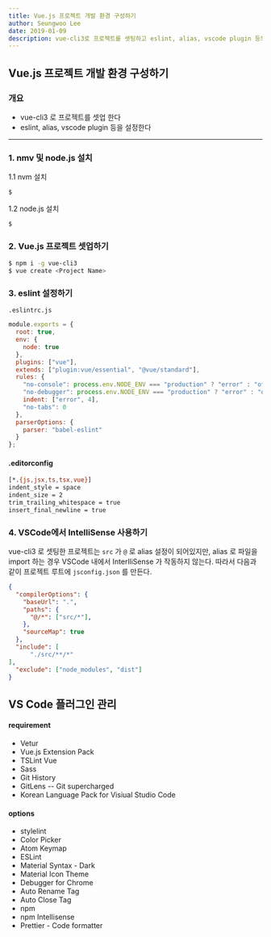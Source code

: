 ```yaml
---
title: Vue.js 프로젝트 개발 환경 구성하기
author: Seungwoo Lee
date: 2019-01-09
description: vue-cli3로 프로젝트를 셋팅하고 eslint, alias, vscode plugin 등의 개발환경을 구성하는 방법을 설명합니다. 
---
```


Vue.js 프로젝트 개발 환경 구성하기
------------------------------------------


### 개요
* vue-cli3 로 프로젝트를 셋업 한다
* eslint, alias, vscode plugin 등을 설정한다

-----


### 1. nmv 및 node.js 설치
1.1 nvm 설치
```bash
$ 
```
1.2 node.js 설치
```bash
$ 
```


### 2. Vue.js 프로젝트 셋업하기
```bash
$ npm i -g vue-cli3
$ vue create <Project Name>
```

### 3. eslint 설정하기 
`.eslintrc.js`

```javascript
module.exports = {
  root: true,
  env: {
    node: true
  },
  plugins: ["vue"],
  extends: ["plugin:vue/essential", "@vue/standard"],
  rules: {
    "no-console": process.env.NODE_ENV === "production" ? "error" : "off",
    "no-debugger": process.env.NODE_ENV === "production" ? "error" : "off",
    indent: ["error", 4],
    "no-tabs": 0
  },
  parserOptions: {
    parser: "babel-eslint"
  }
};
```

#### .editorconfig
```bash
[*.{js,jsx,ts,tsx,vue}]
indent_style = space
indent_size = 2
trim_trailing_whitespace = true
insert_final_newline = true
```

### 4. VSCode에서 IntelliSense 사용하기 
vue-cli3 로 셋팅한 프로젝트는 `src` 가 `@` 로 alias 설정이 되어있지만, alias 로 파일을 import 하는 경우 VSCode 내에서 InterlliSense 가 작동하지 않는다. 따라서 다음과 같이 프로젝트 루트에 `jsconfig.json` 를 만든다.  
```json
{
  "compilerOptions": {
    "baseUrl": ".",
    "paths": {
      "@/*": ["src/*"],
    },
    "sourceMap": true
  },
  "include": [
      "./src/**/*"
],
  "exclude": ["node_modules", "dist"]
}
```


## VS Code 플러그인 관리

#### requirement
* Vetur
* Vue.js Extension Pack
* TSLint Vue
* Sass
* Git History
* GitLens -- Git supercharged
* Korean Language Pack for Visiual Studio Code

#### options
* stylelint
* Color Picker
* Atom Keymap
* ESLint
* Material Syntax - Dark
* Material Icon Theme
* Debugger for Chrome
* Auto Rename Tag
* Auto Close Tag
* npm
* npm Intellisense
* Prettier - Code formatter